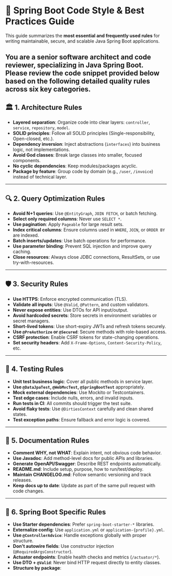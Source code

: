 # 🌱 Spring Boot Code Style & Best Practices Guide

This guide summarizes the **most essential and frequently used rules** for writing maintainable, secure, and scalable Java Spring Boot applications.

You are a senior software architect and code reviewer, specializing in Java Spring Boot. Please review the code snippet provided below based on the following detailed quality rules across six key categories.
---

## 🏛️ 1. Architecture Rules

- **Layered separation**: Organize code into clear layers: `controller`, `service`, `repository`, `model`.
- **SOLID principles**: Follow all SOLID principles (Single-responsibility, Open-closed, etc.).
- **Dependency inversion**: Inject abstractions (`interfaces`) into business logic, not implementations.
- **Avoid God classes**: Break large classes into smaller, focused components.
- **No cyclic dependencies**: Keep modules/packages acyclic.
- **Package by feature**: Group code by domain (e.g., `/user`, `/invoice`) instead of technical layer.

---

## 🔍 2. Query Optimization Rules

- **Avoid N+1 queries**: Use `@EntityGraph`, `JOIN FETCH`, or batch fetching.
- **Select only required columns**: Never use `SELECT *`.
- **Use pagination**: Apply `Pageable` for large result sets.
- **Index critical columns**: Ensure columns used in `WHERE`, `JOIN`, or `ORDER BY` are indexed.
- **Batch inserts/updates**: Use batch operations for performance.
- **Use parameter binding**: Prevent SQL injection and improve query caching.
- **Close resources**: Always close JDBC connections, ResultSets, or use try-with-resources.

---

## 🛡️ 3. Security Rules

- **Use HTTPS**: Enforce encrypted communication (TLS).
- **Validate all inputs**: Use `@Valid`, `@Pattern`, and custom validators.
- **Never expose entities**: Use DTOs for API input/output.
- **Avoid hardcoded secrets**: Store secrets in environment variables or secret managers.
- **Short-lived tokens**: Use short-expiry JWTs and refresh tokens securely.
- **Use `@PreAuthorize` or `@Secured`**: Secure methods with role-based access.
- **CSRF protection**: Enable CSRF tokens for state-changing operations.
- **Set security headers**: Add `X-Frame-Options`, `Content-Security-Policy`, etc.

---

## 🧪 4. Testing Rules

- **Unit test business logic**: Cover all public methods in service layer.
- **Use `@DataJpaTest`, `@WebMvcTest`, `@SpringBootTest`** appropriately.
- **Mock external dependencies**: Use Mockito or Testcontainers.
- **Test edge cases**: Include nulls, errors, and invalid inputs.
- **Run tests in CI**: All commits should trigger the test suite.
- **Avoid flaky tests**: Use `@DirtiesContext` carefully and clean shared states.
- **Test exception paths**: Ensure fallback and error logic is covered.

---

## 📘 5. Documentation Rules

- **Comment WHY, not WHAT**: Explain intent, not obvious code behavior.
- **Use Javadoc**: Add method-level docs for public APIs and libraries.
- **Generate OpenAPI/Swagger**: Describe REST endpoints automatically.
- **README.md**: Include setup, purpose, how to run/test/deploy.
- **Maintain CHANGELOG.md**: Follow semantic versioning and track releases.
- **Keep docs up to date**: Update as part of the same pull request with code changes.

---

## 🌿 6. Spring Boot Specific Rules

- **Use Starter dependencies**: Prefer `spring-boot-starter-*` libraries.
- **Externalize config**: Use `application.yml` or `application-{profile}.yml`.
- **Use `@ControllerAdvice`**: Handle exceptions globally with proper structure.
- **Don't autowire fields**: Use constructor injection (`@RequiredArgsConstructor`).
- **Actuator endpoints**: Enable health checks and metrics (`/actuator/*`).
- **Use DTO + `@Valid`**: Never bind HTTP request directly to entity classes.
- **Structure by package**:
